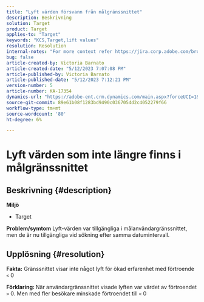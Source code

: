```yaml
---
title: "Lyft värden försvann från målgränssnittet"
description: Beskrivning
solution: Target
product: Target
applies-to: "Target"
keywords: "KCS,Target,lift values"
resolution: Resolution
internal-notes: "For more context refer https://jira.corp.adobe.com/browse/TGT-41844"
bug: false
article-created-by: Victoria Barnato
article-created-date: "5/12/2023 7:07:08 PM"
article-published-by: Victoria Barnato
article-published-date: "5/12/2023 7:12:21 PM"
version-number: 5
article-number: KA-17354
dynamics-url: "https://adobe-ent.crm.dynamics.com/main.aspx?forceUCI=1&pagetype=entityrecord&etn=knowledgearticle&id=dd67242c-f8f0-ed11-8849-6045bd006ce9"
source-git-commit: 89e61b08f1283bd9490c0367054d2c4052279f66
workflow-type: tm+mt
source-wordcount: '80'
ht-degree: 6%

---
```


# Lyft värden som inte längre finns i målgränssnittet

## Beskrivning {#description}

<b>Miljö</b>
- Target

<b>Problem/symtom</b>
Lyft-värden var tillgängliga i målanvändargränssnittet, men de är nu tillgängliga vid sökning efter samma datumintervall.


## Upplösning {#resolution}




<b>Fakta:</b> Gränssnittet visar inte något lyft för ökad erfarenhet med förtroende `<`  0



<b>Förklaring: </b>När användargränssnittet visade lyften var värdet av förtroendet `>`  0. Men med fler besökare minskade förtroendet till `<`  0

